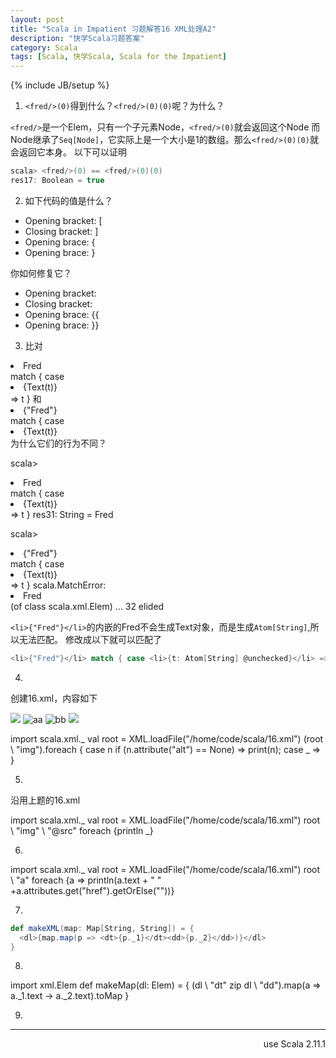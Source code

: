 ```yaml
---
layout: post
title: "Scala in Impatient 习题解答16 XML处理A2"
description: "快学Scala习题答案"
category: Scala
tags: [Scala, 快学Scala, Scala for the Impatient]
---
```

{% include JB/setup %}

1. `<fred/>(0)`得到什么？`<fred/>(0)(0)`呢？为什么？

  `<fred/>`是一个Elem，只有一个子元素Node，`<fred/>(0)`就会返回这个Node
  而Node继承了`Seq[Node]`，它实际上是一个大小是1的数组。那么`<fred/>(0)(0)`就会返回它本身。
  以下可以证明

```scala
scala> <fred/>(0) == <fred/>(0)(0)
res17: Boolean = true
```

2. 如下代码的值是什么？
<ul>
  <li>Opening bracket: [</li>
  <li>Closing bracket: ]</li>
  <li>Opening brace: {</li>
  <li>Opening brace: }</li>
</ul>
你如何修复它？

<ul>
  <li>Opening bracket: <![CDATA[[]]></li>
  <li>Closing bracket: <![CDATA[]]]></li>
  <li>Opening brace: {{</li>
  <li>Opening brace: }}</li>
</ul>

3. 比对
<li>Fred</li> match { case <li>{Text(t)}</li> => t }
和
<li>{"Fred"}</li> match { case <li>{Text(t)}</li>
为什么它们的行为不同？

scala><li>Fred</li> match { case <li>{Text(t)}</li> => t }
res31: String = Fred

scala> <li>{"Fred"}</li> match { case <li>{Text(t)}</li> => t }
scala.MatchError: <li>Fred</li> (of class scala.xml.Elem)
  ... 32 elided

`<li>{"Fred"}</li>`的内嵌的Fred不会生成Text对象，而是生成`Atom[String]`,所以无法匹配。
修改成以下就可以匹配了

```scala
<li>{"Fred"}</li> match { case <li>{t: Atom[String] @unchecked}</li> => t }
```

4. 
创建16.xml，内容如下

<root>
  <a><img src="1.jpg"/></a>
  <a><img src="1.jpg" alt="aa"/></a>
  <img alt="bb"/>
  <img src="2.jpg"/>
</root>


import scala.xml._
val root = XML.loadFile("/home/code/scala/16.xml")
(root \\ "img").foreach { case n if (n.attribute("alt") == None) => print(n); case _ => }

5. 
沿用上题的16.xml

import scala.xml._
val root = XML.loadFile("/home/code/scala/16.xml")
root \\ "img" \\ "@src" foreach {println _}

6. 

import scala.xml._
val root = XML.loadFile("/home/code/scala/16.xml")
root \\ "a" foreach {a => println(a.text + "  " +a.attributes.get("href").getOrElse(""))}

7. 

```scala
def makeXML(map: Map[String, String]) = {
  <dl>{map.map(p => <dt>{p._1}</dt><dd>{p._2}</dd>)}</dl>
}
```

8. 

import xml.Elem
def makeMap(dl: Elem) = {
  (dl \ "dt" zip dl \ "dd").map(a => a._1.text -> a._2.text).toMap
}

9. 


----
<div align="right">use Scala 2.11.1</div>
